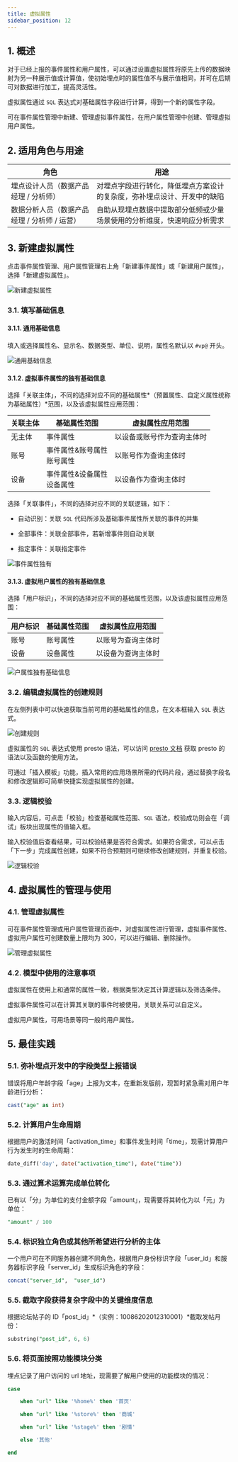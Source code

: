 ```yaml
---
title: 虚拟属性
sidebar_position: 12
---
```


## 1. 概述

对于已经上报的事件属性和用户属性，可以通过设置虚拟属性将原先上传的数据映射为另一种展示值或计算值，使初始埋点时的属性值不与展示值相同，并可在后期可对数据进行加工，提高灵活性。

虚拟属性通过 `SQL` 表达式对基础属性字段进行计算，得到一个新的属性字段。

可在事件属性管理中新建、管理虚拟事件属性，在用户属性管理中创建、管理虚拟用户属性。

## 2. 适用角色与用途

| 角色                        | 用途                                   |
| ------------------------- | ------------------------------------ |
| 埋点设计人员（数据产品经理 / 分析师）      | 对埋点字段进行转化，降低埋点方案设计的复杂度，弥补埋点设计、开发中的缺陷 |
| 数据分析人员（数据产品经理 / 分析师 / 运营） | 自助从现埋点数据中提取部分低频或少量场景使用的分析维度，快速响应分析需求 |

## 3. 新建虚拟属性

点击事件属性管理、用户属性管理右上角「新建事件属性」或「新建用户属性」，选择「新建虚拟属性」。

![新建虚拟属性](/img/customEvent/virtual_1.png)

### 3.1. 填写基础信息

#### 3.1.1. 通用基础信息

填入或选择属性名、显示名、数据类型、单位、说明，属性名默认以 `#vp@` 开头。

![通用基础信息](/img/customEvent/virtual_2.png)

#### 3.1.2. 虚拟事件属性的独有基础信息

选择「关联主体」，不同的选择对应不同的基础属性*（预置属性、自定义属性统称为基础属性）*范围，以及该虚拟属性应用范围：

| 关联主体 | 基础属性范围              | 虚拟属性应用范围      |
| ---- | ------------------- | ------------- |
| 无主体  | 事件属性                | 以设备或账号作为查询主体时 |
| 账号   | 事件属性&账号属性<br />账号属性 | 以账号作为查询主体时    |
| 设备   | 事件属性&设备属性<br />设备属性 | 以设备作为查询主体时    |

选择「关联事件」，不同的选择对应不同的关联逻辑，如下：

- 自动识别：关联 `SQL` 代码所涉及基础事件属性所关联的事件的并集

- 全部事件：关联全部事件，若新增事件则自动关联

- 指定事件：关联指定事件

![事件属性独有](/img/customEvent/virtual_3.png)

#### 3.1.3. 虚拟用户属性的独有基础信息

选择「用户标识」，不同的选择对应不同的基础属性范围，以及该虚拟属性应用范围：

| 用户标识 | 基础属性范围 | 虚拟属性应用范围  |
| ---- | ------ | --------- |
| 账号   | 账号属性   | 以账号为查询主体时 |
| 设备   | 设备属性   | 以设备为查询主体时 |

![户属性独有基础信息](/img/customEvent/virtual_4.png)

### 3.2. 编辑虚拟属性的创建规则

在左侧列表中可以快速获取当前可用的基础属性的信息，在文本框输入 `SQL` 表达式。

![创建规则](/img/customEvent/virtual_5.png)

虚拟属性的 `SQL` 表达式使用 presto 语法，可以访问 [presto 文档](https://trino.io/docs/332/functions.html) 获取 presto 的语法以及函数的使用方法。

可通过「插入模板」功能，插入常用的应用场景所需的代码片段，通过替换字段名和修改逻辑即可简单快捷实现虚拟属性的创建。

### 3.3. 逻辑校验

输入内容后，可点击「校验」检查基础属性范围、`SQL` 语法，校验成功则会在「调试」板块出现属性的值输入框。

输入校验值后查看结果，可以校验结果是否符合需求。如果符合需求，可以点击「下一步」完成属性创建，如果不符合预期则可继续修改创建规则，并重复校验。

![逻辑校验](/img/customEvent/virtual_6.png)

## 4. 虚拟属性的管理与使用

### 4.1. 管理虚拟属性

可在事件属性管理或用户属性管理页面中，对虚拟属性进行管理，虚拟事件属性、虚拟用户属性可创建数量上限均为 300，可以进行编辑、删除操作。

![管理虚拟属性](/img/customEvent/virtual_7.png)

### 4.2. 模型中使用的注意事项

虚拟属性在使用上和通常的属性一致，根据类型决定其计算逻辑以及筛选条件。

虚拟事件属性可以在计算其关联的事件时被使用，关联关系可以自定义。

虚拟用户属性，可用场景等同一般的用户属性。

## 5. 最佳实践

### 5.1. 弥补埋点开发中的字段类型上报错误

错误将用户年龄字段「age」上报为文本，在重新发版前，现暂时紧急需对用户年龄进行分析：

```sql
cast("age" as int)
```

### 5.2. 计算用户生命周期

根据用户的激活时间「activation_time」和事件发生时间「time」，现需计算用户行为发生时的生命周期：

```sql
date_diff('day', date("activation_time"), date("time"))
```

### 5.3. 通过算术运算完成单位转化

已有以「分」为单位的支付金额字段「amount」，现需要将其转化为以「元」为单位：

```sql
"amount" / 100
```

### 5.4. 标识独立角色或其他所希望进行分析的主体

一个用户可在不同服务器创建不同角色，根据用户身份标识字段「user_id」和服务器标识字段「server_id」生成标识角色的字段：

```sql
concat("server_id",  "user_id")
```

### 5.5. 截取字段获得复杂字段中的关键维度信息

根据论坛帖子的 ID「post_id」*（实例：10086202012310001）*截取发帖月份：

```sql
substring("post_id", 6, 6)
```

### 5.6. 将页面按照功能模块分类

埋点记录了用户访问的 url 地址，现需要了解用户使用的功能模块的情况：

```sql
case

    when "url" like '%home%' then '首页'

    when "url" like '%store%' then '商城'

    when "url" like '%stage%' then '剧情'

    else '其他'

end
```
